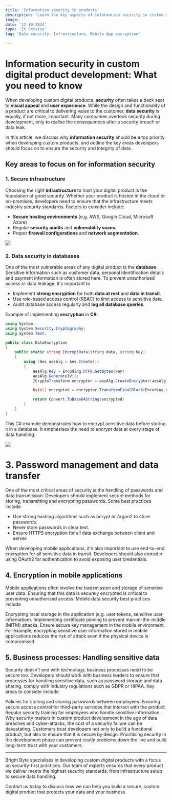 ```yaml
---
title: 'Information security in products'
description: 'Learn the key aspects of information security in custom digital product development. From secure infrastructure to password management and encryption.'
image: ''
date: '12-10-2024'
type: 'It Service'
tag: 'Data security, Infrastructure, Mobile App encryption'

---
```


# Information security in custom digital product development: What you need to know

When developing custom digital products, **security** often takes a back seat to **visual appeal** and **user experience**. While the design and functionality of a product are critical to delivering value to the customer, **data security** is equally, if not more, important. Many companies overlook security during development, only to realise the consequences after a security breach or data leak. 

In this article, we discuss why **information security** should be a top priority when developing custom products, and outline the key areas developers should focus on to ensure the security and integrity of data.

## Key areas to focus on for information security

### 1. Secure infrastructure

Choosing the right **infrastructure** to host your digital product is the foundation of good security. Whether your product is hosted in the cloud or on-premises, developers need to ensure that the infrastructure meets industry security standards. Factors to consider include:

- **Secure hosting environments** (e.g. AWS, Google Cloud, Microsoft Azure)
- Regular **security audits** and **vulnerability scans**.
- Proper **firewall configurations** and **network segmentation**.

![](https://imgur.com/AlF0zwW.jpg)

### 2. Data security in databases

One of the most vulnerable areas of any digital product is the **database**. Sensitive information such as customer data, personal identification details and payment information is often stored here. To prevent unauthorised access or data leakage, it's important to

- Implement **strong encryption** for both **data at rest** and **data in transit**.
- Use role-based access control (RBAC) to limit access to sensitive data.
- Audit database access regularly and **log all database queries**.

Example of implementing **encryption** in **C#**:

```csharp
using System;
using System.Security.Cryptography;
using System.Text;

public class DataEncryption
{
    public static string EncryptData(string data, string key)
    {
        using (Aes aesAlg = Aes.Create())
        {
            aesAlg.Key = Encoding.UTF8.GetBytes(key)
            aesAlg.GenerateIV();
            ICryptoTransform encryptor = aesAlg.CreateEncryptor(aesAlg.Key, aesAlg.IV);

            byte[] encrypted = encryptor.TransformFinalBlock(Encoding.UTF8.GetBytes(data), 0, data.Length)

            return Convert.ToBase64String(encrypted)
        }
    }
}
```
This C# example demonstrates how to encrypt sensitive data before storing it in a database. It emphasises the need to encrypt data at every stage of data handling.

![](https://imgur.com/bhFu12s.jpg)

# 3. Password management and data transfer
One of the most critical areas of security is the handling of passwords and data transmission. Developers should implement secure methods for storing, transmitting and encrypting passwords. Some best practices include

- Use strong hashing algorithms such as bcrypt or Argon2 to store passwords.
- Never store passwords in clear text.
- Ensure HTTPS encryption for all data exchange between client and server.

When developing mobile applications, it's also important to use end-to-end encryption for all sensitive data in transit. Developers should also consider using OAuth2 for authentication to avoid exposing user credentials.

## 4. Encryption in mobile applications
Mobile applications often involve the transmission and storage of sensitive user data. Ensuring that this data is securely encrypted is critical to preventing unauthorised access. Mobile data security best practices include

Encrypting local storage in the application (e.g. user tokens, sensitive user information).
Implementing certificate pinning to prevent man-in-the-middle (MITM) attacks.
Ensure secure key management in the mobile environment.
For example, encrypting sensitive user information stored in mobile applications reduces the risk of attack even if the physical device is compromised.

## 5. Business processes: Handling sensitive data
Security doesn't end with technology; business processes need to be secure too. Developers should work with business leaders to ensure that processes for handling sensitive data, such as password storage and data sharing, comply with industry regulations such as GDPR or HIPAA. Key areas to consider include

Policies for storing and sharing passwords between employees.
Ensuring secure access control for third-party services that interact with the product.
Regular security training for employees who handle sensitive information.
Why security matters in custom product development
In the age of data breaches and cyber-attacks, the cost of a security failure can be devastating. Customers trust developers not only to build a functional product, but also to ensure that it is secure by design. Prioritising security in the development phase can prevent costly problems down the line and build long-term trust with your customers.

---
Bright Byte specialises in developing custom digital products with a focus on security-first practices. Our team of experts ensures that every product we deliver meets the highest security standards, from infrastructure setup to secure data handling.

Contact us today to discuss how we can help you build a secure, custom digital product that protects your data and your business.

